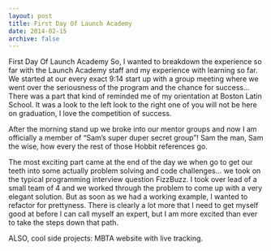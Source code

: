 ```yaml
---
layout: post
title: First Day Of Launch Academy
date: 2014-02-15
archive: false
---
```


First Day Of Launch Academy
So, I wanted to breakdown the experience so far with the Launch Academy staff and my experience with learning so far. We started at our every exact 9:14 start up with a group meeting where we went over the seriousness of the program and the chance for success… There was a part that kind of reminded me of my orientation at Boston Latin School.  It was a look to the left look to the right one of you will not be here on graduation, I love the competition of success.

After the morning stand up we broke into our mentor groups and now I am officially a member of “Sam’s super duper secret group”! Sam the man, Sam the wise, how every the rest of those Hobbit references go.

The most exciting part came at the end of the day we when go to get our teeth into some actually problem solving and code challenges… we took on the typical programming interview question FizzBuzz. I took over lead of a small team of 4 and we worked through the problem to come up with a very elegant solution. But as soon as we had a working example, I wanted to refactor for prettyness. There is clearly a lot more that I need to get myself good at before I can call myself an expert, but I am more excited than ever to take the steps down that path.

ALSO, cool side projects: MBTA website with live tracking.
